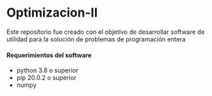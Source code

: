 # Optimizacion-II
Este repositorio fue creado con el objetivo de desarrollar software de utilidad para la solución de problemas de programación entera
#### Requerimientos del software 
- python 3.8 o superior 
- pip 20.0.2 o superior
- numpy
